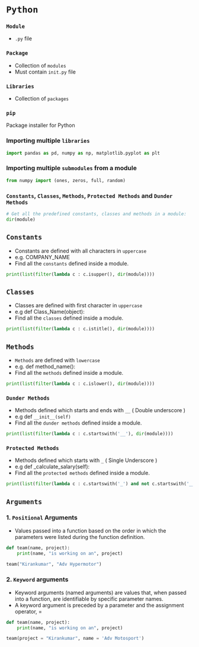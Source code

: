 # `Python`

### `Module`
- `.py` file

### `Package`
- Collection of `modules`
- Must contain `init.py` file

### `Libraries`
- Collection of `packages`

### `pip`
Package installer for Python

### Importing multiple `libraries`
```python
import pandas as pd, numpy as np, matplotlib.pyplot as plt
```

### Importing multiple `submodules` from a module
```python
from numpy import (ones, zeros, full, random)
```

### `Constants`, `Classes`, `Methods`, `Protected Methods` and `Dunder Methods`
```python
# Get all the predefined constants, classes and methods in a module:
dir(module)
```

## `Constants`
- Constants are defined with all characters in `uppercase`
- e.g. COMPANY_NAME
- Find all the `constants` defined inside a module.
```python
print(list(filter(lambda c : c.isupper(), dir(module))))
```

## `Classes`
- Classes are defined with first character in `uppercase`
- e.g def Class_Name(object):
- Find all the `classes` defined inside a module.
```python
print(list(filter(lambda c : c.istitle(), dir(module))))
```

## `Methods`
- `Methods` are defined with `lowercase`
- e.g. def method_name():
- Find all the `methods` defined inside a module.
```python
print(list(filter(lambda c : c.islower(), dir(module))))
```

### `Dunder Methods`
- Methods defined which starts and ends with `__` ( Double underscore )
- e.g def `__init__(self)`
- Find all the `dunder methods` defined inside a module.
```python
print(list(filter(lambda c : c.startswith('__'), dir(module))))
```

### `Protected Methods`
- Methods defined which starts with `_` ( Single Underscore )
- e.g def \_calculate_salary(self):
- Find all the `protected methods` defined inside a module.
```python
print(list(filter(lambda c : c.startswith('_') and not c.startswith('__'), dir(module))))
``` 

## `Arguments`

### 1. `Positional` Arguments
- Values passed into a function based on the order in which the parameters were listed during the function definition.

```python
def team(name, project):
    print(name, "is working on an", project)
    
team("Kirankumar", "Adv Hypermotor")
```

### 2. `Keyword` arguments

- Keyword arguments (named arguments) are values that, when passed into a function, are identifiable by specific parameter names. 
- A keyword argument is preceded by a parameter and the assignment operator, =

```python
def team(name, project):
    print(name, "is working on an", project)

team(project = "Kirankumar", name = 'Adv Motosport')
```       
